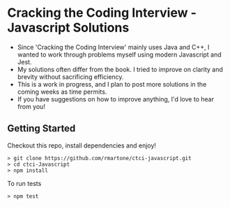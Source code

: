 # Cracking the Coding Interview - Javascript Solutions

* Since 'Cracking the Coding Interview' mainly uses Java and C++, I wanted to work through problems myself using modern Javascript and Jest.
* My solutions often differ from the book. I tried to improve on clarity and brevity without sacrificing efficiency.
* This is a work in progress, and I plan to post more solutions in the coming weeks as time permits. 
* If you have suggestions on how to improve anything, I'd love to hear from you!

## Getting Started

Checkout this repo, install dependencies and enjoy!

```console
> git clone https://github.com/rmartone/ctci-javascript.git
> cd ctci-Javascript
> npm install
```

To run tests
```console
> npm test
